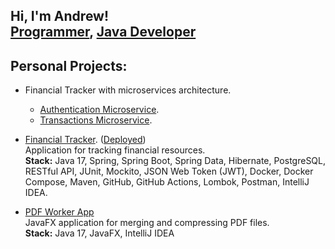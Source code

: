 <h2>
    Hi, I'm Andrew!
    <br/> 
    <a href="https://github.com/andreichernetskii">Programmer</a>, 
    <a href="http://linkedin.com/in/andrzej-chernetskii-6b8520102">Java Developer</a>
</h2> 

<h2>
  Personal Projects:
</h2>

- Financial Tracker with microservices architecture.
    - [Authentication Microservice](https://github.com/andreichernetskii/Auth_Microservice).
    - [Transactions Microservice](https://github.com/andreichernetskii/Transaction_Microservice).

- [Financial Tracker](https://github.com/andreichernetskii/FinTrackerFrontEnd). ([Deployed](http://23.94.117.251:8081/))
    <br/> Application for tracking financial resources.
    <br/> <b>Stack:</b> Java 17, Spring, Spring Boot, Spring Data, Hibernate, PostgreSQL, RESTful API, JUnit, Mockito, JSON Web Token (JWT), Docker, Docker Compose, Maven, GitHub, GitHub Actions, Lombok, Postman, IntelliJ IDEA.

- [PDF Worker App](https://github.com/andreichernetskii/PDF_Worker_App)
  <br/> JavaFX application for merging and compressing PDF files.
  <br/> <b>Stack:</b> Java 17, JavaFX, IntelliJ IDEA
